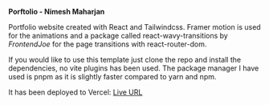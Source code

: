 **Porftolio - Nimesh Maharjan**

Portfolio website created with React and Tailwindcss. Framer motion is used for the animations and a package called react-wavy-transitions by *FrontendJoe* for the page transitions with react-router-dom.

If you would like to use this template just clone the repo and install the dependencies, no vite plugins has been used. The package manager I have used is pnpm as it is slightly faster compared to yarn and npm.

It has been deployed to Vercel: [Live URL](https://portfolio-ten-black-27.vercel.app/)
